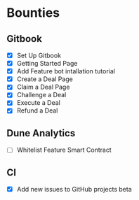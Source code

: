 # Bounties

## Gitbook

- [X] Set Up Gitbook
- [X] Getting Started Page
- [X] Add Feature bot intallation tutorial
- [X] Create a Deal Page
- [X] Claim a Deal Page
- [x] Challenge a Deal
- [X] Execute a Deal
- [x] Refund a Deal

## Dune Analytics

- [ ] Whitelist Feature Smart Contract

## CI

- [x] Add new issues to GitHub projects beta

